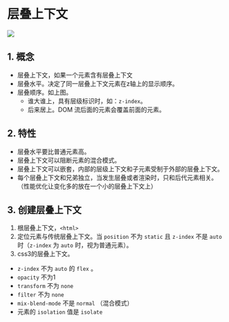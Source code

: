# 层叠上下文

![](https://image.zhangxinxu.com/image/blog/201601/2016-01-09_211116.png)

## 1. 概念

- 层叠上下文，如果一个元素含有层叠上下文
- 层叠水平。决定了同一层叠上下文元素在z轴上的显示顺序。
- 层叠顺序。如上图。
  - 谁大谁上，具有层级标识时，如：`z-index`。
  - 后来居上。DOM 流后面的元素会覆盖前面的元素。

## 2. 特性

- 层叠水平要比普通元素高。
- 层叠上下文可以阻断元素的混合模式。
- 层叠上下文可以嵌套，内部的层级上下文和子元素受制于外部的层叠上下文。
- 每个层叠上下文和兄弟独立，当发生层叠或者渲染时，只和后代元素相关。（性能优化让变化多的放在一个小的层叠上下文上）

## 3. 创建层叠上下文

1. 根层叠上下文，`<html>`
2. 定位元素与传统层叠上下文。当 `position` 不为 `static` 且 `z-index` 不是 `auto` 时（`z-index` 为 `auto` 时，视为普通元素）。
3. css3的层叠上下文。
  - `z-index` 不为 `auto` 的 `flex` 。
  - `opacity` 不为1
  - `transform` 不为 `none`
  - `filter` 不为 `none`
  - `mix-blend-mode` 不是 `normal` （混合模式）
  - 元素的 `isolation` 值是 `isolate`